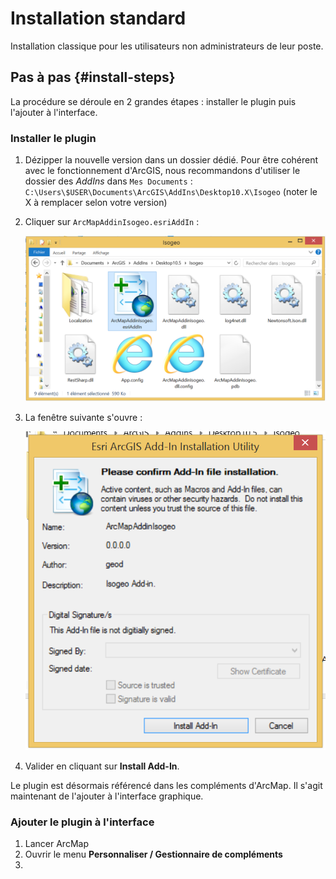 # Installation standard

Installation classique pour les utilisateurs non administrateurs de leur poste.

## Pas à pas {#install-steps}

La procédure se déroule en 2 grandes étapes : installer le plugin puis l'ajouter à l'interface.

### Installer le plugin

1. Dézipper la nouvelle version dans un dossier dédié. Pour être cohérent avec le fonctionnement d'ArcGIS, nous recommandons d'utiliser le dossier des _AddIns_ dans `Mes Documents` : `C:\Users\$USER\Documents\ArcGIS\AddIns\Desktop10.X\Isogeo` (noter le X à remplacer selon votre version)

2. Cliquer sur `ArcMapAddinIsogeo.esriAddIn` :
    
    ![](/assets/plugin_ArcMap_install_esriaddin.png "")
    
3. La fenêtre suivante s'ouvre :
    
    ![](/assets/plugin_ArcMap_install_confirm.png "")

5. Valider en cliquant sur **Install Add-In**.

Le plugin est désormais référencé dans les compléments d'ArcMap. Il s'agit maintenant de l'ajouter à l'interface graphique.

### Ajouter le plugin à l'interface

1. Lancer ArcMap
2. Ouvrir le menu **Personnaliser / Gestionnaire de compléments**
3. 
